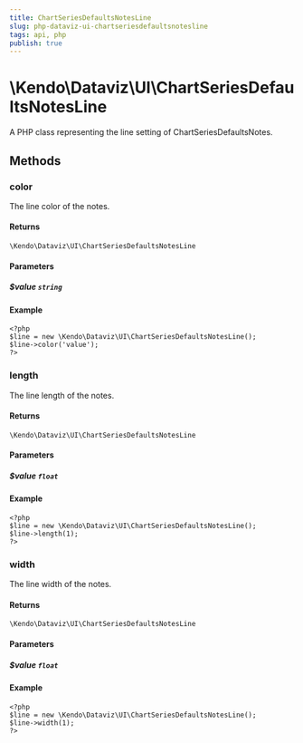 ```yaml
---
title: ChartSeriesDefaultsNotesLine
slug: php-dataviz-ui-chartseriesdefaultsnotesline
tags: api, php
publish: true
---
```


# \Kendo\Dataviz\UI\ChartSeriesDefaultsNotesLine

A PHP class representing the line setting of ChartSeriesDefaultsNotes.


## Methods

### color
The line color of the notes.

#### Returns
`\Kendo\Dataviz\UI\ChartSeriesDefaultsNotesLine`

#### Parameters

##### $value `string`



#### Example 
    <?php
    $line = new \Kendo\Dataviz\UI\ChartSeriesDefaultsNotesLine();
    $line->color('value');
    ?>

### length
The line length of the notes.

#### Returns
`\Kendo\Dataviz\UI\ChartSeriesDefaultsNotesLine`

#### Parameters

##### $value `float`



#### Example 
    <?php
    $line = new \Kendo\Dataviz\UI\ChartSeriesDefaultsNotesLine();
    $line->length(1);
    ?>

### width
The line width of the notes.

#### Returns
`\Kendo\Dataviz\UI\ChartSeriesDefaultsNotesLine`

#### Parameters

##### $value `float`



#### Example 
    <?php
    $line = new \Kendo\Dataviz\UI\ChartSeriesDefaultsNotesLine();
    $line->width(1);
    ?>


